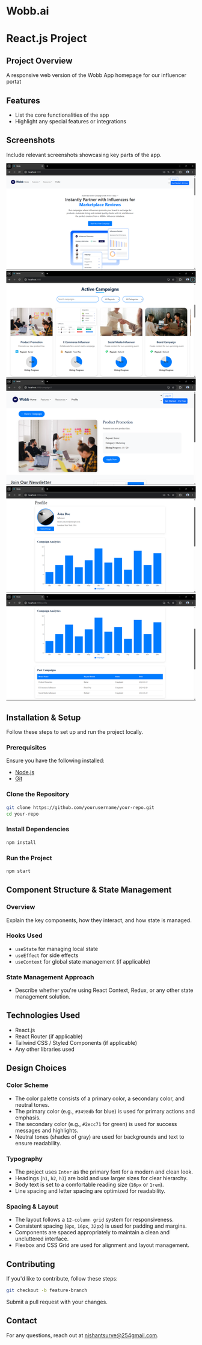 # Wobb.ai

# React.js Project

## Project Overview
A responsive web version of the Wobb App homepage for our influencer portat

## Features
- List the core functionalities of the app
- Highlight any special features or integrations

## Screenshots
Include relevant screenshots showcasing key parts of the app.

![Screenshot 1](src/images/Screenshot%20(531).png)
![Screenshot 1](src/images/Screenshot%20(532).png)
![Screenshot 1](src/images/Screenshot%20(533).png)
![Screenshot 1](src/images/Screenshot%20(534).png)
![Screenshot 1](src/images/Screenshot%20(536).png)

## Installation & Setup
Follow these steps to set up and run the project locally.

### Prerequisites
Ensure you have the following installed:
- [Node.js](https://nodejs.org/)
- [Git](https://git-scm.com/)

### Clone the Repository
```sh
git clone https://github.com/yourusername/your-repo.git
cd your-repo
```

### Install Dependencies
```sh
npm install
```

### Run the Project
```sh
npm start
```

## Component Structure & State Management
### Overview
Explain the key components, how they interact, and how state is managed.

### Hooks Used
- `useState` for managing local state
- `useEffect` for side effects
- `useContext` for global state management (if applicable)

### State Management Approach
- Describe whether you're using React Context, Redux, or any other state management solution.

## Technologies Used
- React.js
- React Router (if applicable)
- Tailwind CSS / Styled Components (if applicable)
- Any other libraries used

## Design Choices
### Color Scheme
- The color palette consists of a primary color, a secondary color, and neutral tones.
- The primary color (e.g., `#3498db` for blue) is used for primary actions and emphasis.
- The secondary color (e.g., `#2ecc71` for green) is used for success messages and highlights.
- Neutral tones (shades of gray) are used for backgrounds and text to ensure readability.

### Typography
- The project uses `Inter` as the primary font for a modern and clean look.
- Headings (`h1`, `h2`, `h3`) are bold and use larger sizes for clear hierarchy.
- Body text is set to a comfortable reading size (`16px` or `1rem`).
- Line spacing and letter spacing are optimized for readability.

### Spacing & Layout
- The layout follows a `12-column grid` system for responsiveness.
- Consistent spacing (`8px`, `16px`, `32px`) is used for padding and margins.
- Components are spaced appropriately to maintain a clean and uncluttered interface.
- Flexbox and CSS Grid are used for alignment and layout management.

## Contributing
If you'd like to contribute, follow these steps:
```sh
git checkout -b feature-branch
```
Submit a pull request with your changes.

## Contact
For any questions, reach out at [nishantsurve@254gmail.com](mailto:nishantsurve@254@gmail.com).
